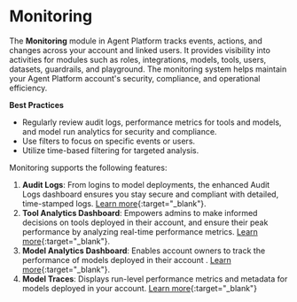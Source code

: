 # Monitoring

The **Monitoring** module in Agent Platform tracks events, actions, and changes across your account and linked users. It provides visibility into activities for modules such as roles, integrations, models, tools, users, datasets, guardrails, and playground. The monitoring system helps maintain your Agent Platform account's security, compliance, and operational efficiency.

<p><b>Best Practices</b></p>

- Regularly review audit logs, performance metrics for tools and models, and model run analytics for security and compliance.
- Use filters to focus on specific events or users.
- Utilize time-based filtering for targeted analysis.

Monitoring supports the following features:

1. **Audit Logs**: From logins to model deployments, the enhanced Audit Logs dashboard ensures you stay secure and compliant with detailed, time-stamped logs. [Learn more](./audit-logs.md){:target="_blank"}.
2. **Tool Analytics Dashboard**: Empowers admins to make informed decisions on tools deployed in their account, and ensure their peak performance by analyzing real-time performance metrics. [Learn more](./analytics/tools-analytics-dashboard.md){:target="_blank"}.
3. **Model Analytics Dashboard**: Enables account owners to track the performance of models deployed in their account . [Learn more](./analytics/model-analytics-dashboard.md){:target="_blank"}.
4. **Model Traces**: Displays run-level performance metrics and metadata for models deployed in your account. [Learn more](./analytics/model-traces.md){:target="_blank"}

